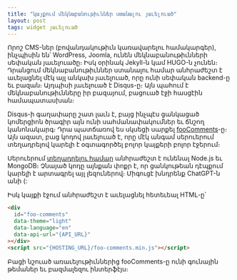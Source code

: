 ```yaml
---
title: "կայքում մեկնաբանութիւններ ստանալու յաւելուած"
layout: post
tags: widget յաւելուած
---
```


Որոշ CMS-ներ (բովանդակութիւն կառավարելու համակարգեր), ինչպիսին են՝ WordPress, Joomla, ունեն մեկնաբանութիւնների սեփական յաւելուածը։ Իսկ օրինակ Jekyll-ն կամ HUGO-ն չունեն։ Դրանցում մեկնաբանութիւններ ստանալու համար անհրաժեշտ է աւելացնել մէկ այլ անկախ յաւելուած, որը ունի սեփական backend-ը եւ բազան։ Այդպիսի յաւելուած է Disqus-ը։ Այն պահում է մեկնաբանութիւնները իր բազայում, բացուած էջի հասցէին համապատասխան։

Disqus-ի գաղափարը շատ լաւն է, բայց ինչպէս ցանկացած կոմերցիոն ծրագիր այն ունի սահմանափակումներ եւ ճնշող կանոնակարգ։ Դրա պատճառով ես սկսեցի սարքել [fooComments](https://github.com/foo-comments)-ը։ Այն ազատ, բաց կոդով յաւելուած է, որը մէկ անգամ սերուերում տեղադրելով կարելի է օգտագործել բոլոր կայքերի բոլոր էջերում։  

Սերուերում [տեղադրելու համար](https://github.com/foo-comments/foo-comments-server) անհրաժեշտ է ունենալ Node.js եւ MongoDB։ Չնայած կոդը այնքան փոքր է, որ ցանկութեան դէպքում կարելի է արտագրել այլ լեզուներով։ Միգուցէ խնդրենք ChatGPT-ն անի (:

Իսկ կայքի էջում անհրաժեշտ է աւելացնել հետեւեալ HTMԼ-ը՝

``` html
<div
  id="foo-comments"
  data-theme="light"
  data-language="en"
  data-api-url="{API_URL}"
></div>
<script src="{HOSTING_URL}/foo-comments.min.js"></script>
```

Բացի նշուած առաւելութիւններից fooComments-ը ունի գունային թեմաներ եւ բազմալեզու ինտերֆէյս։ 
